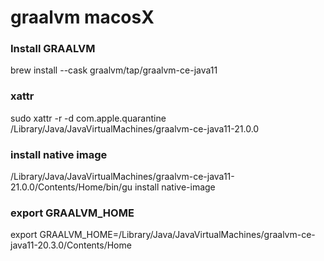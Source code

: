 # graalvm macosX

### Install GRAALVM

  brew install --cask  graalvm/tap/graalvm-ce-java11

### xattr

  sudo xattr -r -d com.apple.quarantine /Library/Java/JavaVirtualMachines/graalvm-ce-java11-21.0.0

### install native image

  /Library/Java/JavaVirtualMachines/graalvm-ce-java11-21.0.0/Contents/Home/bin/gu install native-image

### export GRAALVM_HOME

  export GRAALVM_HOME=/Library/Java/JavaVirtualMachines/graalvm-ce-java11-20.3.0/Contents/Home
